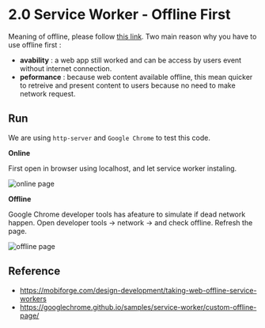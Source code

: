 # 2.0 Service Worker - Offline First
Meaning of offline, please follow [this link](https://www.html5rocks.com/en/tutorials/offline/whats-offline/). Two main reason why you have to use offline first :
* **avability** : a web app still worked and can be access by users event without internet connection.
* **peformance** : because web content available offline, this mean quicker to retreive and present content to users because no need to make network request.

## Run
We are using `http-server` and `Google Chrome` to test this code.

**Online**

First open in browser using localhost, and let service worker instaling. 

![online page](https://pbs.twimg.com/media/DLYZv35WsAAxFeI.jpg)

**Offline**

Google Chrome developer tools has afeature to simulate if dead network happen. Open developer tools -> network -> and check offline. Refresh the page.

![offline page](https://pbs.twimg.com/media/DLYZx-3UIAALHy1.jpg) 

## Reference 
* https://mobiforge.com/design-development/taking-web-offline-service-workers
* https://googlechrome.github.io/samples/service-worker/custom-offline-page/
